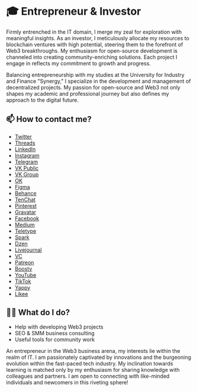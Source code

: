 # 🎓 Entrepreneur & Investor
Firmly entrenched in the IT domain, I merge my zeal for exploration with meaningful insights. As an investor, I meticulously allocate my resources to blockchain ventures with high potential, steering them to the forefront of Web3 breakthroughs. My enthusiasm for open-source development is channeled into creating community-enriching solutions. Each project I engage in reflects my commitment to growth and progress.

Balancing entrepreneurship with my studies at the University for Industry and Finance "Synergy," I specialize in the development and management of decentralized projects. My passion for open-source and Web3 not only shapes my academic and professional journey but also defines my approach to the digital future.

## 📫 How to contact me?

- [Twitter](https://twitter.com/gusevlife)
- [Threads](https://www.threads.net/@gusevsvyatoslav)
- [LinkedIn](https://www.linkedin.com/in/gusevlife/)
- [Instagram](https://www.instagram.com/gusevsvyatoslav/)
- [Telegram](https://t.me/gusevself)
- [VK Public](https://vk.com/btc.bitcoin)
- [VK Group](https://vk.com/gusevself)
- [OK](https://ok.ru/gusevlive)
- [Figma](https://www.figma.com/@gusev)
- [Behance](https://www.behance.net/sviatoshusiev)
- [TenChat](https://tenchat.ru/gusev)
- [Pinterest](https://pinterest.com/gusevlive/)
- [Gravatar](https://ru.gravatar.com/realkrafty)
- [Facebook](https://www.facebook.com/profile.php?id=100092535331385)
- [Medium](https://mediaboss.medium.com/)
- [Teletype](https://teletype.in/@gusevlife)
- [Spark](https://spark.ru/startup/gusev)
- [Dzen](https://dzen.ru/id/5d1f684d64271d00adc44e90)
- [Livejournal](https://gusevself.livejournal.com/)
- [VC](https://vc.ru/gusev)
- [Patreon](https://www.patreon.com/gusev)
- [Boosty](https://boosty.to/defi)
- [YouTube](https://www.youtube.com/channel/UC0P5U9hZjOQ_jL0nNqK-rmw)
- [TikTok](https://www.tiktok.com/@gusevsvyatoslav?lang=ru-RU)
- [Yappy](https://yappy.media/s/p_154k8lW7UG3C2aDNhXLWdx)
- [Likee](https://l.likee.video/p/hciIKo)

## 👨‍💻 What do I do?
- Help with developing Web3 projects
- SEO & SMM business consulting
- Useful tools for community work

An entrepreneur in the Web3 business arena, my interests lie within the realm of IT. I am passionately captivated by innovations and the burgeoning evolution within the fast-paced tech industry. My inclination towards learning is matched only by my enthusiasm for sharing knowledge with colleagues and partners. I am open to connecting with like-minded individuals and newcomers in this riveting sphere!
